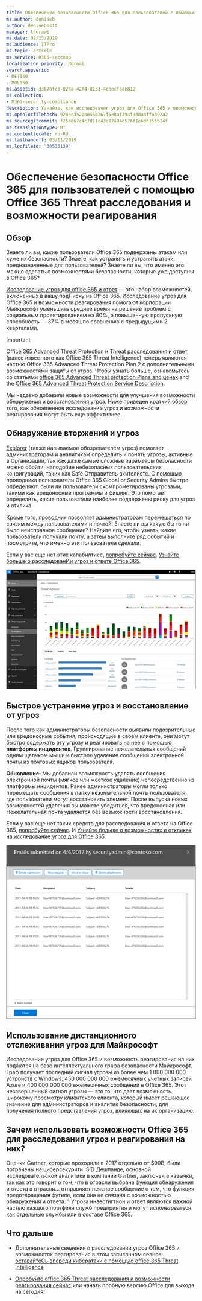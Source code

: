 ```yaml
---
title: Обеспечение безопасности Office 365 для пользователей с помощью Office 365 Threat расследования и возможности реагирования
ms.author: deniseb
author: denisebmsft
manager: laurawi
ms.date: 02/13/2019
ms.audience: ITPro
ms.topic: article
ms.service: O365-seccomp
localization_priority: Normal
search.appverid:
- MET150
- MOE150
ms.assetid: 3387bfc3-028a-42f4-8133-4cbecfaab812
ms.collection:
- M365-security-compliance
description: Узнайте, как исследование угроз для Office 365 и возможности реагирования могут помочь вашей организации обнаруживать проникновения и угрозы, а также быстро устранять угрозы и восстанавливать их от угроз.
ms.openlocfilehash: 924ec3522b056b267f5e8af394f380aaff8392a2
ms.sourcegitcommit: f25a667e4c7d11c43c87604d576f1e6d6155b14f
ms.translationtype: MT
ms.contentlocale: ru-RU
ms.lasthandoff: 03/11/2019
ms.locfileid: "30536139"
---
```

# <a name="keep-your-office-365-users-safe-with-office-365-threat-investigation-and-response-capabilities"></a>Обеспечение безопасности Office 365 для пользователей с помощью Office 365 Threat расследования и возможности реагирования

## <a name="overview"></a>Обзор

Знаете ли вы, какие пользователи Office 365 подвержены атакам или хуже их безопасности? Знаете, как устранять и устранять атаки, предназначенные для пользователей? Знаете ли вы, что именно это можно сделать с возможностями безопасности, которые уже доступны в Office 365? 
  
[Исследование угроз для office 365 и ответ](office-365-ti.md) — это набор возможностей, включенных в вашу подПиску на Office 365. Исследование угроз для Office 365 и возможности реагирования помогают корпорации Майкрософт уменьшить среднее время на решение проблем с социальным проектированием на 80%, а повышенную пропускную способность — 37% в месяц по сравнению с предыдущими 2 кварталами. 

> [!IMPORTANT]
> Office 365 Advanced Threat Protection и Threat расследования и ответ (ранее известного как Office 365 Threat Intelligence) теперь являются частью Office 365 Advanced Threat Protection Plan 2 с дополнительными возможностями защиты от угроз. Чтобы узнать больше, ознакомьтесь со статьями [office 365 Advanced Threat protection Plans and ценах](https://products.office.com/exchange/advance-threat-protection) and the [Office 365 Advanced Threat Protection Service Description](https://docs.microsoft.com/office365/servicedescriptions/office-365-advanced-threat-protection-service-description).
  
Мы недавно добавили новые возможности для улучшения возможности обнаружения и восстановления угроз. Ниже приведен краткий обзор того, как обновленное исследование угроз и возможности реагирования могут быть еще эффективнее.
  
## <a name="detect-intrusions-and-threats"></a>Обнаружение вторжений и угроз

[Explorer](use-explorer-in-security-and-compliance.md) (также называемое обозревателем угроз) помогает администраторам и аналитикам определить и понять угрозы, активные в Организации, так как даже самые сложные параметры безопасности можно обойти, наподобие небезопасных пользовательских конфигураций, таких как Safe Отправитель вхителистс. С помощью проводника пользователи Office 365 Global or Security Admins быстро определяют, были ли пользователи скомпрометированы угрозами, такими как вредоносные программы и фишинг. Это помогает определить, какие пользователи наиболее подвержены риску для угроз и отклика. 
  
Кроме того, проводник позволяет администраторам перемещаться по связям между пользователями и почтой. Знаете ли вы какую бы то ни было неисправное сообщение? Найдите его, чтобы узнать, какие пользователи получали почту, а затем выполните ряд событий и посмотрите, что именно эти пользователи сделали.

Если у вас еще нет этих капабилтиес, [попробуйте сейчас](https://aka.ms/tryo365threatintel3). [Узнайте больше о расследованИи угроз и ответе Office 365](https://aka.ms/readmoreabouto365threatintel).
  
![Снимок экрана: обозреватель угроз в Office 365, цветовая кодировка для семейства вредоносных программ](media/591338dd-252a-437d-b5f2-87aa42e74b0c.png)
  
## <a name="quickly-mitigate-and-recover-from-threats"></a>Быстрое устранение угроз и восстановление от угроз

После того как администраторы безопасности выявили подозрительные или вредоносные события, происходящие в своем клиенте, они могут быстро содержать эту угрозу и реагировать на нее с помощью **платформы инцидентов**. Группирование нежелательных сообщений одним щелчком мыши и быстрое удаление сообщений электронной почты из почтовых ящиков пользователя. 
  
 **Обновление:** Мы добавили возможность удалять сообщения электронной почты (мягкое или жесткое удаление) непосредственно из платформы инцидентов. Ранее администраторы могли только перемещать сообщения в папку нежелательной почты пользователя, где пользователи могут восстановить элемент. После выпуска новых возможностей удаления вы можете убедиться, что вредоносная или Нежелательная почта удаляется без возможности восстановления. 
  
Если у вас еще нет таких средств для расследования и ответа на Office 365, [попробуйте сейчас](https://aka.ms/tryo365threatintel3). И [Узнайте больше о возможностях и откликах на исследование угроз для Office 365](https://aka.ms/readmoreabouto365threatintel).
  
![Снимок экрана с перечнем сообщений электронной почты об исправлении инцидентов](media/9d8452d3-d8d2-4b26-81f9-76396e08dd17.png)
  
## <a name="leverage-the-threat-telemetry-of-microsoft"></a>Использование дистанционного отслеживания угроз для Майкрософт

Исследование угроз для Office 365 и возможность реагирования на них подаются на базе интеллектуального графа безопасности Майкрософт. Граф получает последний сигнал угрозы из более чем 1 000 000 000 устройств с Windows, 450 000 000 000 ежемесячных учетных записей Azure и 400 000 000 000 ежемесячных сообщений в Office 365. Этот незавершенный сигнал угрозы — это то, что дает возможность широкому просмотру клиентского клиента, который имеет решающее значение для администраторов и аналитик безопасности, для получения полного представления угроз, влияющих на их организацию. 
  
   
## <a name="why-use-office-365-threat-investigation-and-response-capabilities"></a>Зачем использовать возможности Office 365 для расследования угроз и реагирования на них?

Оценки Gartner, которые проходили в 2017 отдельно от $90B, были потрачены на циберсекурити. SID Дешпанде, основной исследовательской аналитики в компании Gartner, заключен в кавычки, так как это говорит о том, что в отрасли выбрана функция обнаружения и ответа в отрасли... отправляет неясное сообщение о том, что функция предотвращения футиле, если она не связана с возможностью обнаружения и ответа. " Угроза инвестигтион и ответ являются важной частью каждого портфеля служб предприятия и могут использоваться как отдельные службы или в составе Office 365.
  
## <a name="whats-next"></a>Что дальше

- Дополнительные сведения о расследовании угроз Office 365 и возможностях реагирования в этом записанном сеансе: [оставайтеСь впереди кибератаки с помощью office 365 Threat Intelligence](https://myignite.microsoft.com/videos/53723)
    
- [Опробуйте office 365 Threat расследования и возможности реагирования сейчас](https://aka.ms/tryo365threatintel3) или начать пробную версию Office для выхода на сегодня! 
    

